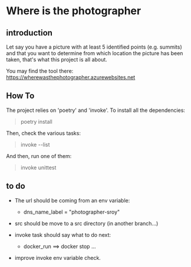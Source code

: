 # Where is the photographer


## introduction

Let say you have a picture with at least 5 identified points (e.g. summits) and that you want to determine from which location the picture has been taken, that's what this project is all about.

You may find the tool there: https://wherewasthephotographer.azurewebsites.net


## How To

The project relies on 'poetry' and 'invoke'.
To install all the dependencies:
  > poetry install

Then, check the various tasks:
  > invoke --list

And then, run one of them:
  > invoke unittest

## to do

- The url should be coming from an env variable:
  - dns_name_label      = "photographer-sroy"

- src should be move to a src directory (in another branch...)

- invoke task should say what to do next:
  - docker_run ==> docker stop ...

- improve invoke env variable check.
